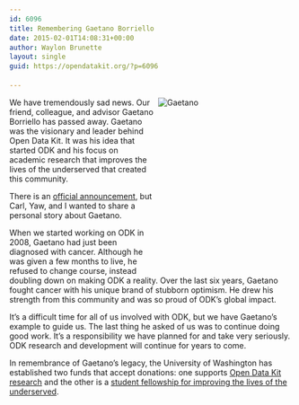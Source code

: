 ```yaml
---
id: 6096
title: Remembering Gaetano Borriello
date: 2015-02-01T14:08:31+00:00
author: Waylon Brunette
layout: single
guid: https://opendatakit.org/?p=6096

---
```

[<img style="float: right; margin-bottom: 5px; margin-left: 5px" class="size-medium wp-image-6097 alignright" src="/assets/wp-content/uploads/2015/02/20110310-_BRH9798-239x300.jpg" alt="Gaetano" width="239" height="300" srcset="/assets/wp-content/uploads/2015/02/20110310-_BRH9798-239x300.jpg 239w, /assets/wp-content/uploads/2015/02/20110310-_BRH9798-768x963.jpg 768w, /assets/wp-content/uploads/2015/02/20110310-_BRH9798-817x1024.jpg 817w, /assets/wp-content/uploads/2015/02/20110310-_BRH9798.jpg 957w" sizes="(max-width: 239px) 100vw, 239px" />](/assets/wp-content/uploads/2015/02/20110310-_BRH9798.jpg)

We have tremendously sad news. Our friend, colleague, and advisor Gaetano Borriello has passed away. Gaetano was the visionary and leader behind Open Data Kit. It was his idea that started ODK and his focus on academic research that improves the lives of the underserved that created this community.

There is an [official announcement](https://news.cs.washington.edu/2015/02/01/remembering-gaetano-borriello/), but Carl, Yaw, and I wanted to share a personal story about Gaetano.

When we started working on ODK in 2008, Gaetano had just been diagnosed with cancer. Although he was given a few months to live, he refused to change course, instead doubling down on making ODK a reality. Over the last six years, Gaetano fought cancer with his unique brand of stubborn optimism. He drew his strength from this community and was so proud of ODK’s global impact.

It’s a difficult time for all of us involved with ODK, but we have Gaetano’s example to guide us. The last thing he asked of us was to continue doing good work. It’s a responsibility we have planned for and take very seriously. ODK research and development will continue for years to come.

In remembrance of Gaetano’s legacy, the University of Washington has established two funds that accept donations: one supports [Open Data Kit research](https://www.washington.edu/giving/make-a-gift/?source_typ=3&source=CSEODK) and the other is a [student fellowship for improving the lives of the underserved](https://www.washington.edu/giving/make-a-gift/?page=make&code=GBEDFL).

